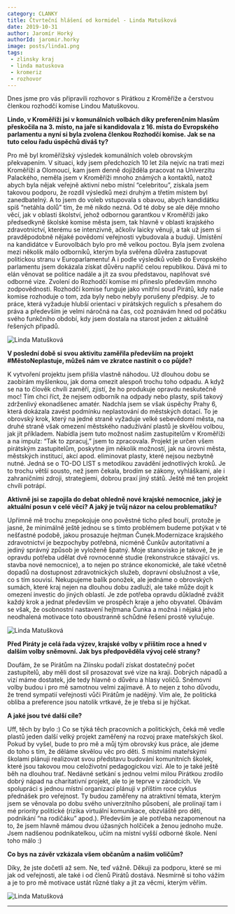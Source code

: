 ```yaml
---
category: CLANKY
title: Čtvrteční hlášení od kormidel - Linda Matušková
date: 2019-10-31
author: Jaromír Horký
authorId: jaromir.horky
image: posts/linda1.png   
tags: 
 - zlinsky kraj
 - linda matuskova
 - kromeriz
 - rozhovor
---
```


Dnes jsme pro vás připravili rozhovor s Pirátkou z Kroměříže a čerstvou členkou rozhodčí komise Lindou Matuškovou.

**Lindo, v Kroměříži jsi v komunálních volbách díky preferenčním hlasům přeskočila na 3. místo, na jaře si kandidovala z 16. místa do Evropského parlamentu a nyní si byla zvolena členkou Rozhodčí komise. Jak se na tuto celou řadu úspěchů díváš ty?**

Pro mě byl kroměřížský výsledek komunálních voleb obrovským překvapením. V situaci, kdy jsem předchozích 10 let žila nejvíc na trati mezi Kroměříží a Olomoucí, kam jsem denně dojížděla pracovat na Univerzitu Palackého, neměla jsem v Kroměříži mnoho známých a kontaktů, natož abych byla nějak veřejně aktivní nebo místní “celebritou”, získala jsem takovou podporu, že rozdíl výsledků mezi druhým a třetím místem byl zanedbatelný. A to jsem do voleb vstupovala s obavou, abych kandidátku spíš “netáhla dolů” tím, že mě nikdo nezná. Od té doby se ale děje mnoho věcí, jak v oblasti školství, jehož odbornou garantkou v Kroměříži jako předsedkyně školské komise města jsem, tak hlavně v oblasti krajského zdravotnictví, kterému se intenzivně, ačkoliv laicky věnuji, a tak už jsem si pravděpodobně nějaké povědomí veřejnosti vybudovala a buduji. Umístění na kandidátce v Eurovolbách bylo pro mě velkou poctou. Byla jsem zvolena mezi několik málo odborníků, kterým byla svěřena důvěra zastupovat politickou stranu v Europarlamentu! A i podle výsledků voleb do Evropského parlamentu jsem dokázala získat důvěru napříč celou republikou. Dává mi to elán věnovat se politice nadále a jít za svou představou, naplňovat své odborné vize. Zvolení do Rozhodčí komise mi přineslo především mnoho zodpovědnosti. Rozhodčí komise funguje jako vnitřní soud Pirátů, kdy naše komise rozhoduje o tom, zda byly nebo nebyly porušeny předpisy. Je to práce, která vyžaduje hlubší orientaci v pirátských regulích s přesahem do práva a především je velmi náročná na čas, což poznávám hned od počátku svého funkčního období, kdy jsem dostala na starost jeden z aktuálně řešených případů.

![Linda Matušková](https://zlinsky.pirati.cz/assets/img/posts/linda2.jpg)

**V poslední době si svou aktivitu zaměřila především na projekt #MěstoNeplastuje, můžeš nám ve zkratce nastínit o co půjde?**

K vytvoření projektu jsem přišla vlastně náhodou. Už dlouhou dobu se zaobírám myšlenkou, jak doma omezit alespoň trochu toho odpadu. A když se na to člověk chvíli zaměří, zjistí, že ho produkuje opravdu neskutečně moc! Tím chci říct, že nejsem odborník na odpady nebo plasty, spíš takový zdrženlivý ekonadšenec amatér.  Nadchla jsem se však úspěchy Prahy 6, která dokázala zavést podmínku neplastování do městských dotací. To je obrovský krok, který na jedné straně vyžaduje velké sebevědomí města, na druhé straně však omezení městského nadužívání plastů je skvělou volbou, jak jít příkladem. Nabídla jsem tuto možnost našim zastupitelům v Kroměříži a na impulz: “Tak to zpracuj,” jsem to zpracovala.  Projekt je určen všem pirátským zastupitelům, poskytne jim několik možností, jak na úrovni města, městských institucí, akcí apod. eliminovat plasty, které nejsou nezbytně nutné. Jedná se o TO-DO LIST s metodikou zavádění jednotlivých kroků. Je to trochu větší sousto, než jsem čekala, brodím se zákony, vyhláškami, ale i zahraničními zdroji, strategiemi, dobrou praxí jiný států. Ještě mě ten projekt chvíli potrápí.

**Aktivně jsi se zapojila do debat ohledně nové krajské nemocnice, jaký je aktuální posun v celé věci? A jaký je tvůj názor na celou problematiku?**

Upřímně mě trochu znepokojuje ono pověstné ticho před bouří, protože je jasné, že minimálně ještě jednou se s tímto problémem budeme potýkat v té nešťastné podobě, jakou prosazuje hejtman Čunek.Modernizace krajského zdravotnictví je bezpochyby potřebná, nicméně Čunkův autoritativní a jediný správný způsob je vyloženě špatný. Moje stanovisko je takové, že je opravdu potřeba udělat dvě rovnocenné studie (rekonstrukce stávající vs. stavba nové nemocnice), a to nejen po stránce ekonomické, ale také včetně dopadů na dostupnost zdravotnických služeb, dopravní obslužnost a vše, co s tím souvisí. Nekupujeme balík ponožek, ale jednáme o obrovských sumách, které kraj nejen na dlouhou dobu zadluží, ale také může dojít k omezení investic do jiných oblastí. Je zde potřeba opravdu důkladně zvážit každý krok a jednat především ve prospěch kraje a jeho obyvatel. Obávám se však, že osobnostní nastavení hejtmana Čunka a možná i nějaká jeho neodhalená motivace toto oboustranně schůdné řešení prostě vylučuje.

![Linda Matušková](https://zlinsky.pirati.cz/assets/img/posts/linda3.png)

**Před Piráty je celá řada výzev, krajské volby v příštím roce a hned v dalším volby sněmovní. Jak bys předpověděla vývoj celé strany?**

Doufám, že se Pirátům na Zlínsku podaří získat dostatečný počet zastupitelů, aby měli dost sil prosazovat své vize na kraji. Dobrých nápadů a vizí máme dostatek, jde tedy hlavně o důvěru a hlasy voličů. Sněmovní volby budou i pro mě samotnou velmi zajímavé. A to nejen z toho důvodu, že trend sympatií veřejnosti vůči Pirátům je nadějný. Vím ale, že politická obliba a preference jsou natolik vrtkavé, že je třeba si je hýčkat.

**A jaké jsou tvé další cíle?**

Uff, těch by bylo :) Co se týká těch pracovních a politických, čeká mě vedle plastů jeden další velký projekt zaměřený na rozvoj praxe mateřských škol. Pokud by vyšel, bude to pro mě a můj tým obrovský kus práce, ale jdeme do toho s tím, že děláme skvělou věc pro děti. S místními mateřskými školami plánuji realizovat svou představu budování komunitních školek, které jsou takovou mou celoživotní pedagogickou vizí. Ale to je také ještě běh na dlouhou trať. Nedávné setkání s jednou velmi milou Pirátkou zrodilo dobrý nápad na charitativní projekt, ale to je teprve v zárodcích. Ve spolupráci s jednou místní organizací plánuji v příštím roce cyklus přednášek pro veřejnost. Ty budou zaměřeny na atraktivní témata, kterým jsem se věnovala po dobu svého univerzitního působení, ale prolínají tam i mé priority politické (rizika virtuální komunikace, obzvláště pro děti, podnikání “na rodičáku” apod.).  Především je ale potřeba nezapomenout na to, že jsem hlavně mámou dvou úžasných holčiček a ženou jednoho muže. Jsem nadšenou podnikatelkou, učím na místní vyšší odborné škole. Není toho málo :)

**Co bys na závěr vzkázala všem občanům a našim voličům?**

Díky, že jste dočetli až sem. Ne, teď vážně. Děkuji za podporu, které se mi jak od veřejnosti, ale také i od členů Pirátů dostává. Nesmírně si toho vážím a je to pro mě motivace ustát různé tlaky a jít za věcmi, kterým věřím.

![Linda Matušková](https://zlinsky.pirati.cz/assets/img/posts/linda4.png)

---
